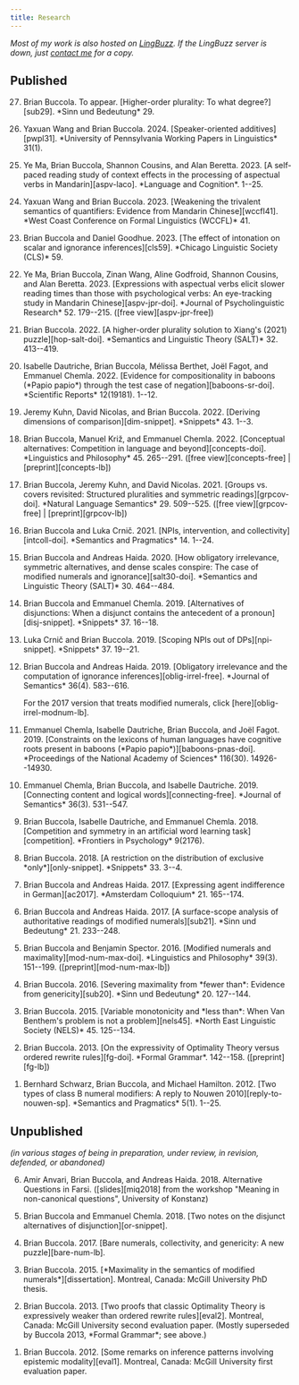 ```yaml
---
title: Research
---
```


*Most of my work is also hosted on [LingBuzz][].
If the LingBuzz server is down, just [contact me](/contact/) for a copy.*

[LingBuzz]: https://ling.auf.net/lingbuzz
[email]: mailto:brian.buccola@gmail.com

## Published

<ol reversed>
<li><p>Brian Buccola. To appear.
[Higher-order plurality: To what degree?][sub29].
*Sinn und Bedeutung* 29.</p></li>

<li><p>Yaxuan Wang and Brian Buccola. 2024.
[Speaker-oriented additives][pwpl31].
*University of Pennsylvania Working Papers in Linguistics* 31(1).</p></li>

<li><p>Ye Ma, Brian Buccola, Shannon Cousins, and Alan Beretta. 2023.
[A self-paced reading study of context effects in the processing of aspectual verbs in Mandarin][aspv-laco].
*Language and Cognition*. 1--25.</p></li>

<li><p>Yaxuan Wang and Brian Buccola. 2023.
[Weakening the trivalent semantics of quantifiers: Evidence from Mandarin Chinese][wccfl41].
*West Coast Conference on Formal Linguistics (WCCFL)* 41.</p></li>

<li><p>Brian Buccola and Daniel Goodhue. 2023.
[The effect of intonation on scalar and ignorance inferences][cls59].
*Chicago Linguistic Society (CLS)* 59.</p></li>

<li><p>Ye Ma, Brian Buccola, Zinan Wang, Aline Godfroid, Shannon Cousins,
and Alan Beretta. 2023.
[Expressions with aspectual verbs elicit slower reading times
than those with psychological verbs:
An eye-tracking study in Mandarin Chinese][aspv-jpr-doi].
*Journal of Psycholinguistic Research* 52. 179--215.
([free view][aspv-jpr-free])</p></li>

<li><p>Brian Buccola. 2022.
[A higher-order plurality solution to Xiang's (2021) puzzle][hop-salt-doi].
*Semantics and Linguistic Theory (SALT)* 32. 413--419.</p></li>

<li><p>Isabelle Dautriche, Brian Buccola, Mélissa Berthet, Joël Fagot, and Emmanuel Chemla. 2022.
[Evidence for compositionality in baboons (*Papio papio*) through the test case of negation][baboons-sr-doi].
*Scientific Reports* 12(19181). 1--12.</p></li>

<li><p>Jeremy Kuhn, David Nicolas, and Brian Buccola. 2022.
[Deriving dimensions of comparison][dim-snippet].
*Snippets* 43. 1--3.</p></li>

<li><p>Brian Buccola, Manuel Križ, and Emmanuel Chemla. 2022.
[Conceptual alternatives: Competition in language and beyond][concepts-doi].
*Linguistics and Philosophy* 45. 265--291.
([free view][concepts-free] | [preprint][concepts-lb])</p></li>

<li><p>Brian Buccola, Jeremy Kuhn, and David Nicolas. 2021.
[Groups vs. covers revisited: Structured pluralities and symmetric readings][grpcov-doi].
*Natural Language Semantics* 29. 509--525.
([free view][grpcov-free] | [preprint][grpcov-lb])</p></li>

<li><p>Brian Buccola and Luka Crnič. 2021.
[NPIs, intervention, and collectivity][intcoll-doi].
*Semantics and Pragmatics* 14. 1--24.</p></li>

<li><p>Brian Buccola and Andreas Haida. 2020.
[How obligatory irrelevance, symmetric alternatives, and dense scales conspire: The case of modified numerals and ignorance][salt30-doi].
*Semantics and Linguistic Theory (SALT)* 30. 464--484.</p></li>

<li><p>Brian Buccola and Emmanuel Chemla. 2019.
[Alternatives of disjunctions: When a disjunct contains the antecedent of a pronoun][disj-snippet].
*Snippets* 37. 16--18.</p></li>

<li><p>Luka Crnič and Brian Buccola. 2019.
[Scoping NPIs out of DPs][npi-snippet].
*Snippets* 37. 19--21.</p></li>

<li><p>Brian Buccola and Andreas Haida. 2019.
[Obligatory irrelevance and the computation of ignorance inferences][oblig-irrel-free].
*Journal of Semantics* 36(4). 583--616.</p>

<p>For the 2017 version that treats modified numerals, click [here][oblig-irrel-modnum-lb].</p></li>

<li><p>Emmanuel Chemla, Isabelle Dautriche, Brian Buccola, and Joël Fagot. 2019.
[Constraints on the lexicons of human languages have cognitive roots present in baboons (*Papio papio*)][baboons-pnas-doi].
*Proceedings of the National Academy of Sciences* 116(30).
14926--14930.</p></li>

<li><p>Emmanuel Chemla, Brian Buccola, and Isabelle Dautriche. 2019.
[Connecting content and logical words][connecting-free].
*Journal of Semantics* 36(3). 531--547.</p></li>

<li><p>Brian Buccola, Isabelle Dautriche, and Emmanuel Chemla. 2018.
[Competition and symmetry in an artificial word learning task][competition].
*Frontiers in Psychology* 9(2176).</p></li>

<li><p>Brian Buccola. 2018.
[A restriction on the distribution of exclusive *only*][only-snippet].
*Snippets* 33. 3--4.</p></li>

<li><p>Brian Buccola and Andreas Haida. 2017.
[Expressing agent indifference in German][ac2017].
*Amsterdam Colloquium* 21. 165--174.</p></li>

<li><p>Brian Buccola and Andreas Haida. 2017.
[A surface-scope analysis of authoritative readings of modified numerals][sub21].
*Sinn und Bedeutung* 21. 233--248.</p></li>

<li><p>Brian Buccola and Benjamin Spector. 2016.
[Modified numerals and maximality][mod-num-max-doi].
*Linguistics and Philosophy* 39(3). 151--199.
([preprint][mod-num-max-lb])</p></li>

<li><p>Brian Buccola. 2016.
[Severing maximality from *fewer than*: Evidence from genericity][sub20].
*Sinn und Bedeutung* 20. 127--144.</p></li>

<li><p>Brian Buccola. 2015.
[Variable monotonicity and *less than*: When Van Benthem's problem is not a problem][nels45].
*North East Linguistic Society (NELS)* 45. 125--134.</p></li>

<li><p>Brian Buccola. 2013.
[On the expressivity of Optimality Theory versus ordered rewrite rules][fg-doi].
*Formal Grammar*. 142--158.
([preprint][fg-lb])</p></li>

<li><p>Bernhard Schwarz, Brian Buccola, and Michael Hamilton. 2012.
[Two types of class B numeral modifiers: A reply to Nouwen 2010][reply-to-nouwen-sp].
*Semantics and Pragmatics* 5(1). 1--25.</p></li>
</ol>

[ac2017]: https://ling.auf.net/lingbuzz/003763/current.pdf
[aspv-jpr-doi]: https://doi.org/10.1007/s10936-022-09846-y
[aspv-jpr-free]: https://rdcu.be/cH2yS
[aspv-laco]: https://doi.org/10.1017/langcog.2023.57
[baboons-pnas-doi]: https://doi.org/10.1073/pnas.1907023116
[baboons-sr-doi]: https://doi.org/10.1038/s41598-022-21143-1
[cls59]: https://ling.auf.net/lingbuzz/007464/current.pdf
[competition]: https://doi.org/10.3389/fpsyg.2018.02176
[concepts-doi]: https://doi.org/10.1007/s10988-021-09327-w
[concepts-free]: https://rdcu.be/clHm8
[concepts-lb]: https://ling.auf.net/lingbuzz/003208/current.pdf
[connecting-free]: https://academic.oup.com/jos/article/36/3/531/5357453?guestAccessKey=56c2ee7a-5258-44d1-b7b0-0e431faa41b2
[dim-snippet]: https://doi.org/10.7358/snip-2022-043-knbu
[disj-snippet]: https://www.ledonline.it/snippets/allegati/snippets37007.pdf
[fg-doi]: https://doi.org/10.1007/978-3-642-39998-5_9
[fg-lb]: https://ling.auf.net/lingbuzz/002513/current.pdf
[grpcov-doi]: https://doi.org/10.1007/s11050-021-09179-x
[grpcov-free]: https://rdcu.be/ckRVl
[grpcov-lb]: https://ling.auf.net/lingbuzz/004969/current.pdf
[hop-salt-doi]: https://doi.org/10.3765/salt.v1i0.5386
[intcoll-doi]: http://doi.org/10.3765/sp.14.2
[mod-num-max-doi]: https://doi.org/10.1007/s10988-016-9187-2
[mod-num-max-lb]: https://ling.auf.net/lingbuzz/002528/current.pdf
[nels45]: https://ling.auf.net/lingbuzz/002512/current.pdf
[npi-snippet]: https://www.ledonline.it/snippets/allegati/snippets37008.pdf
[oblig-irrel-free]: https://academic.oup.com/jos/article/36/4/583/5552011?guestAccessKey=c1591117-b3fe-442e-ab03-0b58dd79646e
[oblig-irrel-modnum-lb]: https://ling.auf.net/lingbuzz/003600/v1.pdf
[only-snippet]: http://www.ledonline.it/snippets/allegati/snippets33002.pdf
[pwpl31]: https://ling.auf.net/lingbuzz/008296/current.pdf
[reply-to-nouwen-sp]: http://doi.org/10.3765/sp.5.1
[salt30-doi]: https://doi.org/10.3765/salt.v30i0.4853
[sub20]: https://ling.auf.net/lingbuzz/002847/current.pdf
[sub21]: https://ling.auf.net/lingbuzz/003307/current.pdf
[sub29]: https://ling.auf.net/lingbuzz/008871/current.pdf
[wccfl41]: https://ling.auf.net/lingbuzz/007483/current.pdf

## Unpublished

*(in various stages of being in preparation, under review, in revision, defended, or abandoned)*

<ol reversed>
<li><p>Amir Anvari, Brian Buccola, and Andreas Haida. 2018.
  Alternative Questions in Farsi.
  ([slides][miq2018] from the workshop "Meaning in non-canonical questions", University of Konstanz)</p></li>

<li><p>Brian Buccola and Emmanuel Chemla. 2018.
  [Two notes on the disjunct alternatives of disjunction][or-snippet].</p></li>

<li><p>Brian Buccola. 2017.
  [Bare numerals, collectivity, and genericity: A new
  puzzle][bare-num-lb].</p></li>

<li><p>Brian Buccola. 2015.
  [*Maximality in the semantics of modified numerals*][dissertation].
  Montreal, Canada: McGill University PhD thesis.</p></li>

<li><p>Brian Buccola. 2013.
  [Two proofs that classic Optimality Theory is expressively weaker than ordered rewrite rules][eval2].
  Montreal, Canada: McGill University second evaluation paper.
  (Mostly superseded by Buccola 2013, *Formal Grammar*; see above.)</p></li>

<li><p>Brian Buccola. 2012.
  [Some remarks on inference patterns involving epistemic modality][eval1].
  Montreal, Canada: McGill University first evaluation paper.</p></li>
</ol>

[bare-num-lb]: https://ling.auf.net/lingbuzz/003400/current.pdf
[dissertation]: https://ling.auf.net/lingbuzz/003039/current.pdf
[eval1]: https://ling.auf.net/lingbuzz/003037/current.pdf
[eval2]: https://ling.auf.net/lingbuzz/003038/current.pdf
[miq2018]: https://drive.google.com/file/d/1di75XXJOFL2iOjQEU_afrsbtGGnsHY8V/view
[or-snippet]: https://ling.auf.net/lingbuzz/003967/current.pdf
